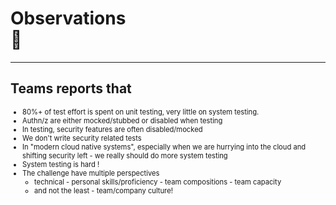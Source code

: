 <!-- markdownlint-disable MD033 -->
# Observations </br>🫣

---

## Teams reports that

<div style="font-size:0.8em">

- 80%+ of test effort is spent on unit testing, very little on system testing.
- Authn/z are either mocked/stubbed or disabled when testing<!-- .element: class="fragment" data-fragment-index="1" -->
- In testing, security features are often disabled/mocked<!-- .element: class="fragment" data-fragment-index="2" -->
- We don't write security related tests<!-- .element: class="fragment" data-fragment-index="3" -->
- In "modern cloud native systems", especially when we are hurrying into the cloud and shifting security left - we really should do more system testing<!-- .element: class="fragment" data-fragment-index="4" -->
- System testing is hard !<!-- .element: class="fragment" data-fragment-index="5" -->
- The challenge have multiple perspectives<!-- .element: class="fragment" data-fragment-index="6" -->
  - technical - personal skills/proficiency - team compositions - team capacity<!-- .element: class="fragment" data-fragment-index="6" -->
  - and not the least - team/company culture!<!-- .element: class="fragment" data-fragment-index="6" -->

</div>
